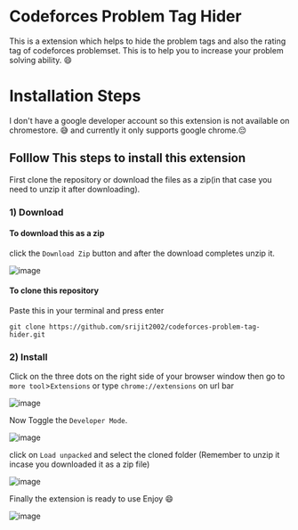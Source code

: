 # Codeforces Problem Tag Hider
This is a extension which helps to hide the problem tags and also the rating tag of codeforces problemset.
This is to help you to increase your problem solving ability. :smile:

# Installation Steps
I don't have a google developer account so this extension is not available on chromestore. :sweat_smile:
and currently it only supports google chrome.:pensive:

## Folllow This steps to install this extension
First clone the repository or download the files as a zip(in that case you need to unzip it after downloading).
### 1) Download
#### To download this as a zip
click the `Download Zip` button and after the download completes unzip it.
</br>

![image](https://user-images.githubusercontent.com/74085816/170556052-1ab21d08-7302-4723-9834-591b399c7106.png)

#### To clone this repository
Paste this in your terminal and press enter</br>
```
git clone https://github.com/srijit2002/codeforces-problem-tag-hider.git
```
### 2) Install
Click on the three dots on the right side of your browser window then go to `more tool`>`Extensions` or type `chrome://extensions` on url bar

![image](https://user-images.githubusercontent.com/74085816/170559144-7a88e4b4-a418-4ceb-9959-ef51d738db9c.png)
  
  Now Toggle the `Developer Mode`.
  
![image](https://user-images.githubusercontent.com/74085816/170560151-5390f20c-6565-4de5-8d14-eaa6c857426b.png)

  click on `Load unpacked` and select the cloned folder (Remember to unzip it incase you downloaded it as a zip file)

![image](https://user-images.githubusercontent.com/74085816/170559342-fd25e0a3-6884-473c-ba08-1da1d63c7f73.png)

Finally the extension is ready to use Enjoy :smile:

![image](https://user-images.githubusercontent.com/74085816/170561102-87d563c4-9572-495d-8f3d-fa788a087419.png)



